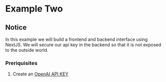 # Example Two

## Notice
In this example we will build a frontend and backend interface using NextJS. We will secure our api key in the backend so that it is not exposed to the outside world.

### Preriquisites
1. Create an [OpenAI API KEY](https://platform.openai.com/api-keys)
